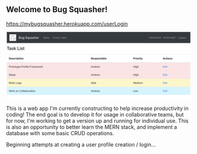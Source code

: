 ## Welcome to Bug Squasher!

https://mybugsquasher.herokuapp.com/userLogin

![Demo Image](./client/public/demo.png)

This is a web app I'm currently constructing to help increase productivity in coding!  The end goal is to develop it
for usage in collaborative teams, but for now, I'm working to get a version up and running for individual use.  This
is also an opportunity to better learn the MERN stack, and implement a database with some basic CRUD operations.
 
Beginning attempts at creating a user profile creation / login...
